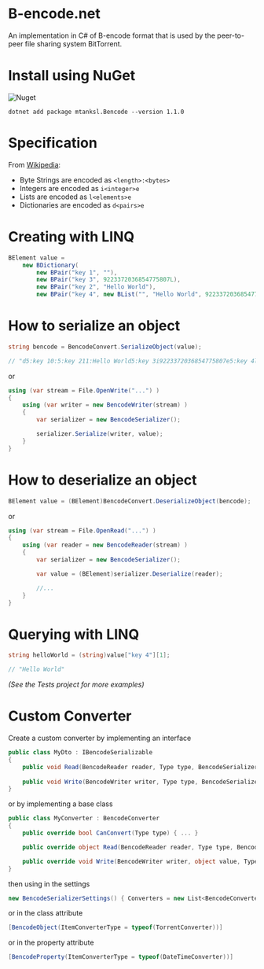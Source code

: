 # B-encode.net

An implementation in C# of B-encode format that is used by the peer-to-peer file sharing system BitTorrent.

# Install using NuGet
![Nuget](https://img.shields.io/nuget/v/mtanksl.Bencode)

```
dotnet add package mtanksl.Bencode --version 1.1.0
```

# Specification

From [Wikipedia](https://en.wikipedia.org/wiki/Bencode):

- Byte Strings are encoded as `<length>:<bytes>`
- Integers are encoded as `i<integer>e`
- Lists are encoded as `l<elements>e`
- Dictionaries are encoded as `d<pairs>e`

# Creating with LINQ

```C#
BElement value = 
    new BDictionary(
        new BPair("key 1", ""),
        new BPair("key 3", 9223372036854775807L),
        new BPair("key 2", "Hello World"),
        new BPair("key 4", new BList("", "Hello World", 9223372036854775807L) ) );
```

# How to serialize an object

```C#
string bencode = BencodeConvert.SerializeObject(value);

// "d5:key 10:5:key 211:Hello World5:key 3i9223372036854775807e5:key 4l0:11:Hello Worldi9223372036854775807eee"
```

or

```C#
using (var stream = File.OpenWrite("...") )
{
    using (var writer = new BencodeWriter(stream) )
    {
        var serializer = new BencodeSerializer();

        serializer.Serialize(writer, value);
    }
}
```

# How to deserialize an object

```C#
BElement value = (BElement)BencodeConvert.DeserializeObject(bencode);
```

or

```C#
using (var stream = File.OpenRead("...") )
{
    using (var reader = new BencodeReader(stream) )
    {
        var serializer = new BencodeSerializer();

        var value = (BElement)serializer.Deserialize(reader);

        //...
    }
}
```


# Querying with LINQ

```C#
string helloWorld = (string)value["key 4"][1];

// "Hello World"
```

*(See the Tests project for more examples)*

# Custom Converter

Create a custom converter by implementing an interface

```C#
public class MyDto : IBencodeSerializable
{
    public void Read(BencodeReader reader, Type type, BencodeSerializer serializer) { ... }
        
    public void Write(BencodeWriter writer, Type type, BencodeSerializer serializer) { ... }
}
```

or by implementing a base class

```C#
public class MyConverter : BencodeConverter
{
    public override bool CanConvert(Type type) { ... }

    public override object Read(BencodeReader reader, Type type, BencodeSerializer serializer) { ... }

    public override void Write(BencodeWriter writer, object value, Type type, BencodeSerializer serializer) { ... }
}
```

then using in the settings

```C#
new BencodeSerializerSettings() { Converters = new List<BencodeConverter>() { new DateTimeConverter() } }
```

or in the class attribute

```C#
[BencodeObject(ItemConverterType = typeof(TorrentConverter))]
```

or in the property attribute

```C#
[BencodeProperty(ItemConverterType = typeof(DateTimeConverter))]
```